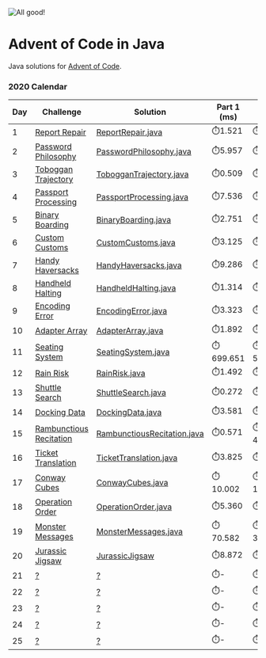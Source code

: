 ![All good!](https://github.com/radupetre/advent-of-code/workflows/java-gradle-main/badge.svg)

# Advent of Code in Java
Java solutions for [Advent of Code].

### 2020 Calendar

| Day | Challenge | Solution | Part 1 (ms) | Part 2 (ms) |
| ------ | ------ | ------ | ------ | ------ |
| 1 | [Report Repair][2020 day 01] | [ReportRepair.java](src/main/java/com/radupetre/adventofcode/year2020/day01/ReportRepair.java) | ⏱️1.521 | ⏱️2.201 |
| 2 | [Password Philosophy][2020 day 02] | [PasswordPhilosophy.java](src/main/java/com/radupetre/adventofcode/year2020/day02/PasswordPhilosophy.java) | ⏱️5.957 | ⏱️2.439 |
| 3 | [Toboggan Trajectory][2020 day 03] | [TobogganTrajectory.java](src/main/java/com/radupetre/adventofcode/year2020/day03/TobogganTrajectory.java) | ⏱️0.509 | ⏱️1.690 |
| 4 | [Passport Processing][2020 day 04] | [PassportProcessing.java](src/main/java/com/radupetre/adventofcode/year2020/day04/PassportProcessing.java) | ⏱️7.536 | ⏱️15.257 |
| 5 | [Binary Boarding][2020 day 05] | [BinaryBoarding.java](src/main/java/com/radupetre/adventofcode/year2020/day05/BinaryBoarding.java) | ⏱️2.751 | ⏱️0.998 |
| 6 | [Custom Customs][2020 day 06] | [CustomCustoms.java](src/main/java/com/radupetre/adventofcode/year2020/day06/CustomCustoms.java) | ⏱️3.125 | ⏱️9.161 |
| 7 | [Handy Haversacks][2020 day 07] | [HandyHaversacks.java](src/main/java/com/radupetre/adventofcode/year2020/day07/HandyHaversacks.java) | ⏱️9.286 | ⏱️7.431 |
| 8 | [Handheld Halting][2020 day 08] | [HandheldHalting.java](src/main/java/com/radupetre/adventofcode/year2020/day08/HandheldHalting.java) | ⏱️1.314 | ⏱️4.925 |
| 9 | [Encoding Error][2020 day 09] | [EncodingError.java](src/main/java/com/radupetre/adventofcode/year2020/day09/EncodingError.java) | ⏱️3.323 | ⏱️1.609 |
| 10 | [Adapter Array][2020 day 10] | [AdapterArray.java](src/main/java/com/radupetre/adventofcode/year2020/day10/AdapterArray.java) | ⏱️1.892 | ⏱️0.170 |
| 11 | [Seating System][2020 day 11] | [SeatingSystem.java](src/main/java/com/radupetre/adventofcode/year2020/day11/SeatingSystem.java) | ⏱️699.651 | ⏱️548.468 |
| 12 | [Rain Risk][2020 day 12] | [RainRisk.java](src/main/java/com/radupetre/adventofcode/year2020/day12/RainRisk.java) | ⏱️1.492 | ⏱️1.467 |
| 13 | [Shuttle Search][2020 day 13] | [ShuttleSearch.java](src/main/java/com/radupetre/adventofcode/year2020/day13/ShuttleSearch.java) | ⏱️0.272 | ⏱️0.074 |
| 14 | [Docking Data][2020 day 14] | [DockingData.java](src/main/java/com/radupetre/adventofcode/year2020/day14/DockingData.java) | ⏱️3.581 | ⏱️32.486 |
| 15 | [Rambunctious Recitation][2020 day 15] | [RambunctiousRecitation.java](src/main/java/com/radupetre/adventofcode/year2020/day15/RambunctiousRecitation.java) | ⏱️0.571 | ⏱️4142.190 |
| 16 | [Ticket Translation][2020 day 16] | [TicketTranslation.java](src/main/java/com/radupetre/adventofcode/year2020/day16/TicketTranslation.java) | ⏱️3.825 | ⏱️- |
| 17 | [Conway Cubes][2020 day 17] | [ConwayCubes.java](src/main/java/com/radupetre/adventofcode/year2020/day17/ConwayCubes.java) | ⏱️10.002 | ⏱️182.570 |
| 18 | [Operation Order][2020 day 18] | [OperationOrder.java](src/main/java/com/radupetre/adventofcode/year2020/day18/OperationOrder.java) | ⏱️5.360 | ⏱️- |
| 19 | [Monster Messages][2020 day 19] | [MonsterMessages.java](src/main/java/com/radupetre/adventofcode/year2020/day19/MonsterMessages.java) | ⏱️70.582 | ⏱️395.738 |
| 20 | [Jurassic Jigsaw][2020 day 20] | [JurassicJigsaw](src/main/java/com/radupetre/adventofcode/year2020/day20/JurassicJigsaw.java) | ⏱️8.872 | ⏱️- |
| 21 | [?][2020 day 21] | [?](src/main/java/com/radupetre/adventofcode/year2020/day21/?.java) | ⏱️- | ⏱️- |
| 22 | [?][2020 day 22] | [?](src/main/java/com/radupetre/adventofcode/year2020/day22/?.java) | ⏱️- | ⏱️- |
| 23 | [?][2020 day 23] | [?](src/main/java/com/radupetre/adventofcode/year2020/day23/?.java) | ⏱️- | ⏱️- |
| 24 | [?][2020 day 24] | [?](src/main/java/com/radupetre/adventofcode/year2020/day24/?.java) | ⏱️- | ⏱️- |
| 25 | [?][2020 day 25] | [?](src/main/java/com/radupetre/adventofcode/year2020/day25/?.java) | ⏱️- | ⏱️- |


   [Advent of Code]: <https://adventofcode.com/> 
   
   [2020 day 01]: <https://adventofcode.com/2020/day/1>
   [2020 day 02]: <https://adventofcode.com/2020/day/2>
   [2020 day 03]: <https://adventofcode.com/2020/day/3>
   [2020 day 04]: <https://adventofcode.com/2020/day/4>
   [2020 day 05]: <https://adventofcode.com/2020/day/5>
   [2020 day 06]: <https://adventofcode.com/2020/day/6>
   [2020 day 07]: <https://adventofcode.com/2020/day/7>
   [2020 day 08]: <https://adventofcode.com/2020/day/8>
   [2020 day 09]: <https://adventofcode.com/2020/day/9>
   [2020 day 10]: <https://adventofcode.com/2020/day/10>
   [2020 day 11]: <https://adventofcode.com/2020/day/11>
   [2020 day 12]: <https://adventofcode.com/2020/day/12>
   [2020 day 13]: <https://adventofcode.com/2020/day/13>
   [2020 day 14]: <https://adventofcode.com/2020/day/14>
   [2020 day 15]: <https://adventofcode.com/2020/day/15>
   [2020 day 16]: <https://adventofcode.com/2020/day/16>
   [2020 day 17]: <https://adventofcode.com/2020/day/17>
   [2020 day 18]: <https://adventofcode.com/2020/day/18>
   [2020 day 19]: <https://adventofcode.com/2020/day/19>
   [2020 day 20]: <https://adventofcode.com/2020/day/20>
   [2020 day 21]: <https://adventofcode.com/2020/day/21>
   [2020 day 22]: <https://adventofcode.com/2020/day/22>
   [2020 day 23]: <https://adventofcode.com/2020/day/23>
   [2020 day 24]: <https://adventofcode.com/2020/day/24>
   [2020 day 25]: <https://adventofcode.com/2020/day/25>
